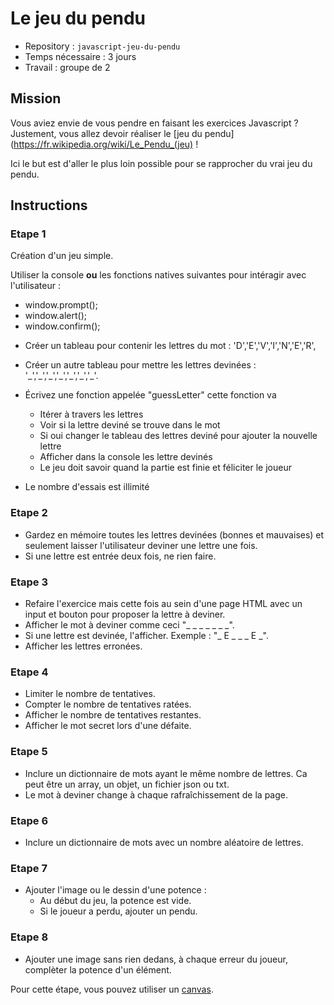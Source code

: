 # Le jeu du pendu

- Repository : `javascript-jeu-du-pendu`  
- Temps nécessaire :  3 jours
- Travail : groupe de 2   

## Mission

Vous aviez envie de vous pendre en faisant les exercices Javascript ?  
Justement, vous allez devoir réaliser le [jeu du pendu](https://fr.wikipedia.org/wiki/Le_Pendu_(jeu) !   

Ici le but est d'aller le plus loin possible pour se rapprocher du vrai jeu du pendu. 

## Instructions 

### Etape 1

Création d'un jeu simple.

Utiliser la console **ou** les fonctions natives suivantes pour intéragir avec l'utilisateur :
- window.prompt();
- window.alert();
- window.confirm();  


* Créer un tableau pour contenir les lettres du mot : 'D','E','V','I','N','E','R', 
* Créer un autre tableau pour mettre les lettres devinées : '\_','\_','\_','\_','\_','\_','\_'. 


* Écrivez une fonction appelée "guessLetter" cette fonction va 
    - Itérer à travers les lettres
    - Voir si la lettre deviné se trouve dans le mot 
    - Si oui changer le tableau des lettres deviné pour ajouter la nouvelle lettre
    - Afficher dans la console les lettre devinés
    - Le jeu doit savoir quand la partie est finie et féliciter le joueur
* Le nombre d'essais est illimité

### Etape 2

- Gardez en mémoire toutes les lettres devinées (bonnes et mauvaises) et seulement laisser l'utilisateur deviner une lettre une fois. 
- Si une lettre est entrée deux fois, ne rien faire.

### Etape 3

- Refaire l'exercice mais cette fois au sein d'une page HTML avec un input et bouton pour proposer la lettre à deviner. 
- Afficher le mot à deviner comme ceci "_ _ _ _ _ _ _". 
- Si une lettre est devinée, l'afficher. Exemple : "_ E _ _ _ E _".
- Afficher les lettres erronées. 


### Etape 4

- Limiter le nombre de tentatives. 
- Compter le nombre de tentatives ratées.
- Afficher le nombre de tentatives restantes. 
- Afficher le mot secret lors d'une défaite.

### Etape 5

- Inclure un dictionnaire de mots ayant le même nombre de lettres. Ca peut être un array, un objet, un fichier json ou txt.
- Le mot à deviner change à chaque rafraîchissement de la page.

### Etape 6
- Inclure un dictionnaire de mots avec un nombre aléatoire de lettres.

### Etape 7

- Ajouter l'image ou le dessin d'une potence :
	* Au début du jeu, la potence est vide. 
	* Si le joueur a perdu, ajouter un pendu. 


### Etape 8

- Ajouter une image sans rien dedans, à chaque erreur du joueur, complèter la potence d'un élément. 

Pour cette étape, vous pouvez utiliser un [canvas](https://developer.mozilla.org/fr/docs/Web/HTML/Canvas). 



